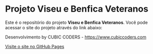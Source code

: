 # Projeto Viseu e Benfica Veteranos

Este é o repositório do projeto **Viseu e Benfica Veteranos**. Você pode acessar o site do projeto através do link abaixo:

Desenvolvimento by CUBIC CODERS - https://www.cubiccoders.com

[Visite o site no GitHub Pages](https://cubiccoders.com/ProjetoViseuEBenficaVeteranos/)
